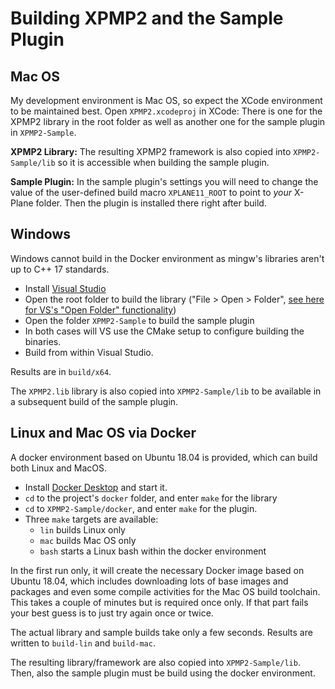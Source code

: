 Building XPMP2 and the Sample Plugin
==

Mac OS
---

My development environment is Mac OS, so expect the XCode environment to be
maintained best. Open `XPMP2.xcodeproj` in XCode: There is one for the XPMP2
library in the root folder as well as another one for the sample plugin in `XPMP2-Sample`.

**XPMP2 Library:** The resulting XPMP2 framework is also copied into
`XPMP2-Sample/lib` so it is accessible when building the sample plugin.

**Sample Plugin:** In the sample plugin's settings you will need to change
the value of the user-defined build macro `XPLANE11_ROOT` to point to
_your_ X-Plane folder. Then the plugin is installed there right after build.

Windows
---

Windows cannot build in the Docker environment as mingw's libraries
aren't up to C++ 17 standards.

- Install [Visual Studio](https://visualstudio.microsoft.com/vs/community/)
- Open the root folder to build the library
  ("File > Open > Folder", [see here for VS's "Open Folder" functionality](https://docs.microsoft.com/en-us/cpp/build/open-folder-projects-cpp?view=vs-2019))
- Open the folder `XPMP2-Sample` to build the sample plugin
- In both cases will VS use the CMake setup to configure building the binaries.
- Build from within Visual Studio.

Results are in `build/x64`.

The `XPMP2.lib` library is also copied into `XPMP2-Sample/lib` to be available in a subsequent build
of the sample plugin.

Linux and Mac OS via Docker
---

A docker environment based on Ubuntu 18.04 is provided,
which can build both Linux and MacOS.

- Install [Docker Desktop](https://www.docker.com/products/docker-desktop) and start it.
- `cd` to the project's `docker` folder, and enter `make` for the library
- `cd` to `XPMP2-Sample/docker`, and enter `make` for the plugin.
- Three `make` targets are available:
  - `lin` builds Linux only
  - `mac` builds Mac OS only
  - `bash` starts a Linux bash within the docker environment

In the first run only, it will create the necessary Docker image based on Ubuntu 18.04,
which includes downloading lots of base images and packages and even
some compile activities for the Mac OS build toolchain. This takes a couple
of minutes but is required once only. If that part fails your best guess
is to just try again once or twice.

The actual library and sample builds take only a few seconds.
Results are written to `build-lin` and `build-mac`.

The resulting library/framework are also copied into `XPMP2-Sample/lib`.
Then, also the sample plugin must be build using the docker environment.
